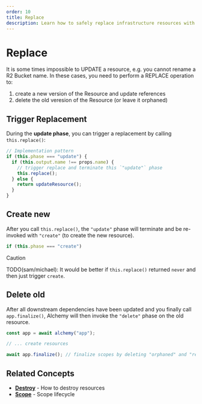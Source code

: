 ```yaml
---
order: 10
title: Replace
description: Learn how to safely replace infrastructure resources with Alchemy. Understand the risks and best practices for resource replacement.
---
```


# Replace

It is some times impossible to UPDATE a resource, e.g. you cannot rename a R2 Bucket name.
In these cases, you need to perform a REPLACE operation to:

1. create a new version of the Resource and update references
2. delete the old veresion of the Resource (or leave it orphaned)

## Trigger Replacement

During the **update phase**, you can trigger a replacement by calling `this.replace()`:

```typescript
// Implementation pattern
if (this.phase === "update") {
  if (this.output.name !== props.name) {
    // trigger replace and terminate this `"update"` phase
    this.replace();
  } else {
    return updateResource();
  }
}
```

## Create new

After you call `this.replace()`, the `"update"` phase will terminate and be re-invoked with `"create"` (to create the new resource).

```ts
if (this.phase === "create")
```

> [!CAUTION]
> TODO(sam/michael): It would be better if `this.replace()` returned `never` and then just trigger `create`.

## Delete old

After all downstream dependencies have been updated and you finally call `app.finalize()`, Alchemy will then invoke the `"delete"` phase on the old resource.

```ts
const app = await alchemy("app");

// ... create resources

await app.finalize(); // finalize scopes by deleting "orphaned" and "replaced" resources
```

## Related Concepts

- **[Destroy](./destroy.md)** - How to destroy resources
- **[Scope](./scope.md)** - Scope lifecycle
